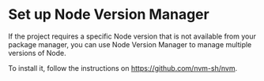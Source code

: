 # Set up Node Version Manager

If the project requires a specific Node version that is not available from
your package manager, you can use Node Version Manager to manage multiple
versions of Node.

To install it, follow the instructions on https://github.com/nvm-sh/nvm.
